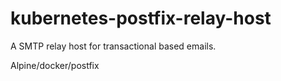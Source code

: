 # kubernetes-postfix-relay-host
A SMTP relay host for transactional based emails.
 
 Alpine/docker/postfix
